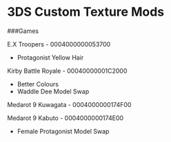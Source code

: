# 3DS Custom Texture Mods

###Games

E.X Troopers - 0004000000053700
- Protagonist Yellow Hair

Kirby Battle Royale - 00040000001C2000
- Better Colours
- Waddle Dee Model Swap

Medarot 9 Kuwagata - 0004000000174F00

Medarot 9 Kabuto - 0004000000174E00
- Female Protagonist Model Swap
